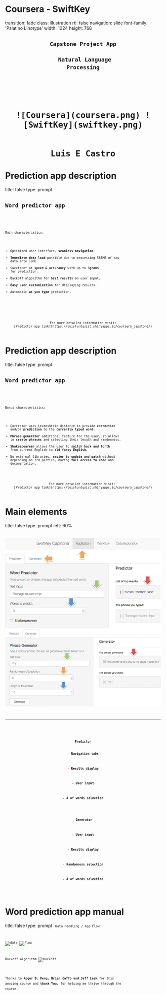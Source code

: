 Coursera - SwiftKey
========================================================
transition: fade
class: illustration
rtl: false
navigation: slide
font-family: 'Palatino Linotype'
width: 1024
height: 768
<code><h2><center>Capstone Project App<br><br>
Natural Language Processing<h2><br>
<center>![Coursera](coursera.png) ![SwiftKey](swiftkey.png)</center><br>
Luis E Castro</center></code>


Prediction app description
========================================================
title: false
type: prompt
<code><justify><h2>Word predictor app</h2>
<small>

Main characteristics:

- Optimized user interface, <b>seamless navigation</b>.
- <b>Immediate data load</b> possible due to processing 583MB of raw data into 16MB.
- Sweetspot of <b>speed & accurancy</b> with up to <b>3grams</b> for prediction.
- Backoff algorithm for <b>best results</b> on user input.
- <b>Easy user customization</b> for displaying results.
- Automatic <b>as you type</b> prediction.

</justify>
<br>
<center>For more detailed information visit:
[Predictor app link](https://luislundquist.shinyapps.io/coursera_capstone/)</center>
</code></small>




Prediction app description
========================================================
title: false
type: prompt
<code><justify><h2>Word predictor app</h2>
<small>

Bonus characteristics:

- Corrector uses Levenshtein distance to provide <b>correction</b> and/or <b>prediction</b> to the <b>currently typed word</b>. 
- <b>Phrase generator</b> additional feature for the user, it allows to <b>create phrases</b> and selecting their length and randomness.
- <b>Shakespearean</b> allows the user to <b>switch back and forth</b> from current English to <b>old fancy English.</b>
- No external libraries, <b>easier to update and patch</b> without depending on 3rd parties, having <b>full access to code</b> and documentation.

</justify>
<center>For more detailed information visit: 
[Predictor app link](https://luislundquist.shinyapps.io/coursera_capstone/)</center>
</code></small>



Main elements
========================================================
title: false
type: prompt
left: 60%
<code><center>
<small>
![predictor](screen4.png)
![generator](screen5.png)

***
<br>
<b>Predictor

<font color="orange">- </font>Navigation tabs

<font color="red">- </font>Results display

<font color="green">- </font>User input

<font color="blue">- </font># of words selection

<br><br>
Generator

<font color="green">- </font>User input

<font color="red">- </font>Results display

<font color="orange">- </font>Randomness selection

<font color="blue">- </font># of words selection</b>



</small>
</code>
</center>



Word prediction app manual
========================================================
title: false
type: prompt
<code><small>
Data Handling / App Flow

![data](data_handling.png)
![flow](workflow.png)

Backoff Algorithm
![backoff](backoff.png)

Thanks to <b>Roger D. Peng, Brian Caffo and Jeff Leek</b> for this amazing course and <b>thank You</b>, for helping me thrive through the course.
</small></code>
